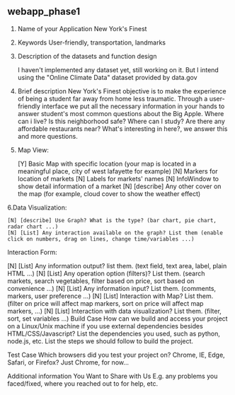 ## webapp_phase1

1. Name of your Application 
   New York's Finest
   
2. Keywords
   User-friendly, transportation, landmarks
   
3. Description of the datasets and function design

   I haven't implemented any dataset yet, still working on it.
   But I intend using the "Online Climate Data" dataset provided by data.gov
   
4. Brief description
   New York's Finest objective is to make the experience of being a student 
   far away from home less traumatic. Through a user-friendly interface we put
   all the necessary information in your hands to answer student's most common
   questions about the Big Apple. Where can i live? Is this neighborhood safe?
   Where can I study? Are there any affordable restaurants near?
   What's interesting in here?, we answer this and more questions.
   
5. Map View:

    [Y] Basic Map with specific location (your map is located in a meaningful place, city of west lafayette for example)
    [N] Markers for location of markets
    [N] Labels for markets' names
    [N] InfoWindow to show detail information of a market
    [N] [describe] Any other cover on the map (for example, cloud cover to show the weather effect)

6.Data Visualization:

    [N] [describe] Use Graph? What is the type? (bar chart, pie chart, radar chart ...)
    [N] [List] Any interaction available on the graph? List them (enable click on numbers, drag on lines, change time/variables ...)
Interaction Form:

[N] [List] Any information output? list them. (text field, text area, label, plain HTML ...)
[N] [List] Any operation option (filters)? List them. (search markets, search vegetables, filter based on price, sort based on convenience ...)
[N] [List] Any information input? List them. (comments, markers, user preference ...)
[N] [List] Interaction with Map? List them. (filter on price will affect map markers, sort on price will affect map markers, ...)
[N] [List] Interaction with data visualization? List them. (filter, sort, set variables ...)
Build Case How can we build and access your project on a Linux/Unix machine if you use external dependencies besides HTML/CSS/Javascript? List the dependencies you used, such as python, node.js, etc. List the steps we should follow to build the project.

Test Case Which browsers did you test your project on? Chrome, IE, Edge, Safari, or Firefox?
Just Chrome, for now...

Additional information You Want to Share with Us E.g. any problems you faced/fixed, where you reached out to for help, etc.